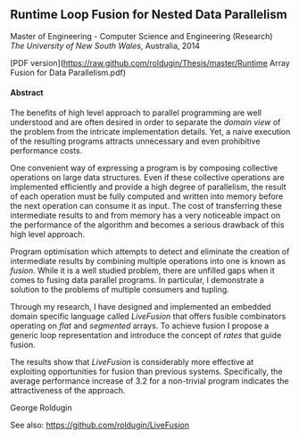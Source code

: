 ## Runtime Loop Fusion for Nested Data Parallelism
Master of Engineering - Computer Science and Engineering (Research)<br>
*The University of New South Wales*, Australia, 2014

[PDF version](https://raw.github.com/roldugin/Thesis/master/Runtime Array Fusion for Data Parallelism.pdf)

#### Abstract
The benefits of high level approach to parallel programming are well understood and are often desired in order to separate the *domain view* of the problem from the intricate implementation details. Yet, a naive execution of the resulting programs attracts unnecessary and even prohibitive performance costs.

One convenient way of expressing a program is by composing collective operations on large data structures. Even if these collective operations are implemented efficiently and provide a high degree of parallelism, the result of each operation must be fully computed and written into memory before the next operation can consume it as input. The cost of transferring these intermediate results to and from memory has a very noticeable impact on the performance of the algorithm and becomes a serious drawback of this high level approach.

Program optimisation which attempts to detect and eliminate the creation of intermediate results by combining multiple operations into one is known as *fusion*. While it is a well studied problem, there are unfilled gaps when it comes to fusing data parallel programs. In particular, I demonstrate a solution to the problems of multiple consumers and tupling.

Through my research, I have designed and implemented an embedded domain specific language called *LiveFusion* that offers fusible combinators operating on *flat* and *segmented* arrays. To achieve fusion I propose a generic loop representation and introduce the concept of *rates* that guide fusion.

The results show that *LiveFusion* is considerably more effective at exploiting opportunities for fusion than previous systems. Specifically, the average performance increase of 3.2 for a non-trivial program indicates the attractiveness of the approach.

George Roldugin


See also: https://github.com/roldugin/LiveFusion

